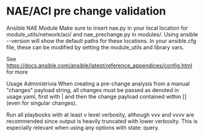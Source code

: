 # NAE/ACI pre change validation

Ansible NAE Module
Make sure to insert nae.py in your local location for module_utils/network/aci/ and nae_prechange.py in modules/. Using ansible --version will show the default paths for these locations. In your ansible.cfg file, these can be modified by setting the module_utils and library vars.

See https://docs.ansible.com/ansible/latest/reference_appendices/config.html for more

Usage Administrivia
When creating a pre-change analysis from a manual "changes" payload string, all changes must be passed as denoted in usage.yaml, first with | and then the change payload contained within [] (even for singular changes).

Run all playbooks with at least v level verbosity, although vvv and vvvv are recommended since output is heavily truncated with lower verbosity. This is especially relevant when using any options with state: query.